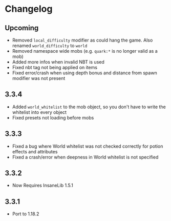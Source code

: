 # Changelog

## Upcoming
* Removed `local_difficulty` modifier as could hang the game. Also renamed `world_difficulty` to `world`
* Removed namespace wide mobs (e.g. `quark:*` is no longer valid as a mob)
* Added more infos when invalid NBT is used
* Fixed nbt tag not being applied on items
* Fixed error/crash when using depth bonus and distance from spawn modifier was not present

## 3.3.4
* Added `world_whitelist` to the mob object, so you don't have to write the whitelist into every object
* Fixed presets not loading before mobs

## 3.3.3
* Fixed a bug where World whitelist was not checked correctly for potion effects and attributes
* Fixed a crash/error when deepness in World whitelist is not specified

## 3.3.2
* Now Requires InsaneLib 1.5.1

## 3.3.1
* Port to 1.18.2